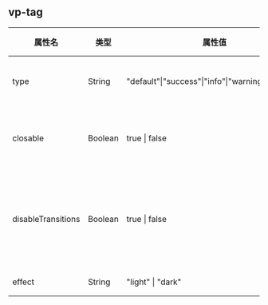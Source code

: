   ## vp-tag

| 属性名             | 类型    | 属性值                                            | 描述             | 默认值    |
| ------------------ | ------- | ------------------------------------------------- | ---------------- | --------- |
| type               | String  | "default"\|"success"\|"info"\|"warning"\|"danger" | 标签类型         | "default" |
| closable           | Boolean | true \| false                                     | 是否可关闭       | false     |
| disableTransitions | Boolean | true \| false                                     | 是否取消关闭动画 | false     |
| effect             | String  | "light" \| "dark"                                 | 主题             | "light"   |

